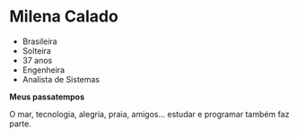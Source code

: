 # Milena Calado	#

- Brasileira
- Solteira
- 37 anos
- Engenheira
- Analista de Sistemas

**Meus passatempos**

O mar, tecnologia, alegria, praia, amigos... estudar e programar também faz parte.